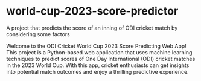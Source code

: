 # world-cup-2023-score-predictor
A project that predicts the score of an inning of ODI cricket match  by considering some factors

Welcome to the ODI Cricket World Cup 2023 Score Predicting Web App! This project is a Python-based web application that uses machine learning techniques to predict scores of One Day International (ODI) cricket matches in the 2023 World Cup.
With this app, cricket enthusiasts can get insights into potential match outcomes and enjoy a thrilling predictive experience. 
